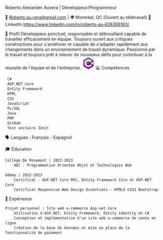 Roberto Alexander Auvera | Développeur/Programmeur

📧 Roberto.au.vera@gmail.com | 🌍 Montréal, QC (Ouvert au télétravail)
🔗 LinkedIn https://www.linkedin.com/in/roberto-au-628369183/

👤 Profil
Développeur ponctuel, responsable et débrouillard capable de travailler efficacement en équipe. Toujours ouvert aux critiques constructives pour s'améliorer et capable de s'adapter rapidement aux changements dans un environnement de travail dynamique. Passionné par le travail et toujours prêt à relever de nouveaux défis pour contribuer à la réussite de l'équipe et de l'entreprise.
<img src="https://raw.githubusercontent.com/devicons/devicon/master/icons/csharp/csharp-original.svg" alt="C#" width="40" height="40" />
💻 Compétences

     C# 
     ASP.NET Core
     Entity Framework
     HTML 
     CSS
     JavaScript
     PL/SQL
     Java
     PHP
     GitHub
     Test unitaire JUnit
     
🗣️ Langues : Français - Espagnol

🎓 Éducation

    Collège De Rosemont | 2022-2023
        AEC - Programmation Orientée Objet et Technologies Web
        
    Udemy | 2022-2023
        Certificat - ASP.NET Core MVC, Entity Framework Core et ASP.NET Core
        Certificat Responsive Web Design Essentials - HTML5 CSS3 Bootstrap

🔨 Expérience

    Projet personnel : Site web e-commerce Asp.net Core
        Utilisation d'ASP.NET, Entity Framework, Entity Identity et C#
        Conception et implémentation d'un site web e-commerce de vente en ligne
        Création de la base de données et mise en place de la fonctionnalité de paiement
